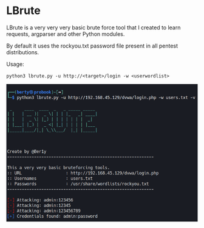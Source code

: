 # LBrute
LBrute is a very very very basic brute force tool that I created to learn requests, argparser and other Python modules.

By default it uses the rockyou.txt password file present in all pentest distributions.

Usage:
```
python3 lbrute.py -u http://<target>/login -w <userwordlist>
```

![](./banner.png)
